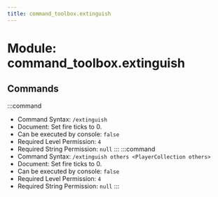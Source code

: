 ```yaml
---
title: command_toolbox.extinguish
---
```



# Module: command_toolbox.extinguish

## Commands
:::command
- Command Syntax: `/extinguish`
- Document: Set fire ticks to 0.
- Can be executed by console: `false`
- Required Level Permission: `4`
- Required String Permission: `null`
:::
:::command
- Command Syntax: `/extinguish others <PlayerCollection others>`
- Document: Set fire ticks to 0.
- Can be executed by console: `false`
- Required Level Permission: `4`
- Required String Permission: `null`
:::
